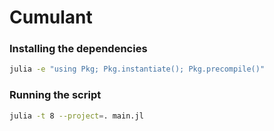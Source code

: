 # Cumulant

### Installing the dependencies
```bash
julia -e "using Pkg; Pkg.instantiate(); Pkg.precompile()"
```

### Running the script
```bash
julia -t 8 --project=. main.jl
```
